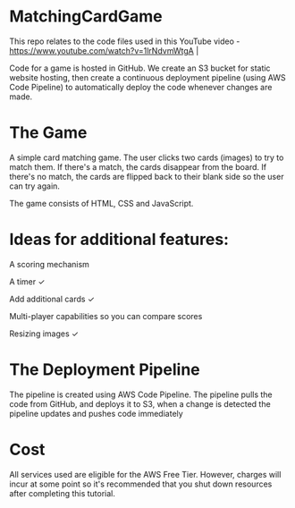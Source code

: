 # MatchingCardGame
This repo relates to the code files used in this YouTube video - https://www.youtube.com/watch?v=1lrNdvmWtgA |

Code for a game is hosted in GitHub. We create an S3 bucket for static website hosting, then create a continuous deployment pipeline (using AWS Code Pipeline) to automatically deploy the code whenever changes are made.

# The Game
A simple card matching game. The user clicks two cards (images) to try to match them. If there's a match, the cards disappear from the board. If there's no match, the cards are flipped back to their blank side so the user can try again.

The game consists of HTML, CSS and JavaScript.

# Ideas for additional features:

A scoring mechanism

A timer ✓

Add additional cards ✓

Multi-player capabilities so you can compare scores

Resizing images ✓

# The Deployment Pipeline
The pipeline is created using AWS Code Pipeline. The pipeline pulls the code from GitHub, and deploys it to S3, when a change is detected the pipeline updates and pushes code immediately 

# Cost
All services used are eligible for the AWS Free Tier. However, charges will incur at some point so it's recommended that you shut down resources after completing this tutorial.





